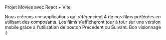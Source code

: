 Projet Movies avec React + Vite

Nous créeons une applications qui référencient 4 de nos films préférées en utilisant des composants. Les films s'afficheront tour à tour sur une version mobile grâce à l'utilisation de bouton Précédent ou Suivant. Bon visionnage :)
